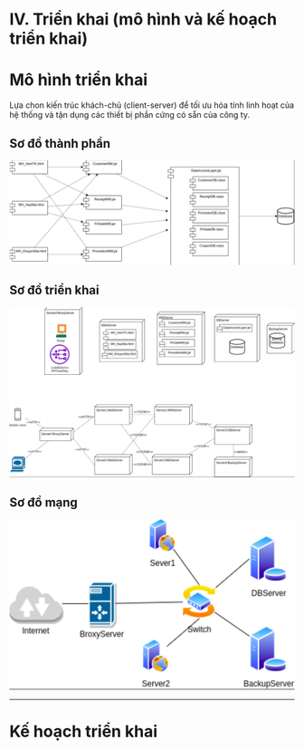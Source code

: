 # IV. Triển khai (mô hình và kế hoạch triển khai)

# Mô hình triển khai

Lựa chon kiến trúc khách-chủ (client-server) để tối ưu hóa tính linh hoạt của hệ thống và tận dụng các thiết bị phần
cứng có sẵn của công ty.

## Sơ đồ thành phần

![img.png](img/component.png)

## Sơ đồ triển khai

![img.png](img/deployment.png)

## Sơ đồ mạng

![img.png](img/network.png)

___

# Kế hoạch triển khai